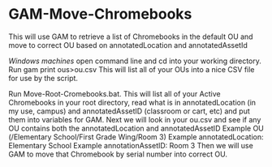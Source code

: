 # GAM-Move-Chromebooks
This will use GAM to retrieve a list of Chromebooks in the default OU and move to correct OU based on annotatedLocation and annotatedAssetId

*Windows machines* open command line and cd into your working directory. Run gam print ous>ou.csv
This will list all of your OUs into a nice CSV file for use by the script.

Run Move-Root-Cromebooks.bat. This will list all of your Active Chromebooks in your root directory, read what is in annotatedLocation (in my use, campus) and annotatedAssetID (classroom or cart, etc) and put them into variables for GAM.
Next we will look in your ou.csv and see if any OU contains both the annotatedLocation and annotatedAssetID
Example OU (/Elementary School/First Grade Wing/Room 3)
Example annotatedLocation: Elementary School
Example annotationAssetID: Room 3
Then we will use GAM to move that Chromebook by serial number into correct OU.
